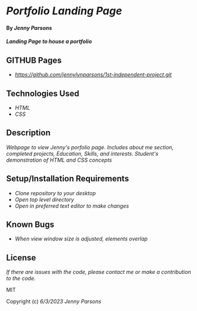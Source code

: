 # _Portfolio Landing Page_

#### By _**Jenny Parsons**_

#### _Landing Page to house a portfolio_

## GITHUB Pages

* _https://github.com/jennylynparsons/1st-independent-project.git_

## Technologies Used

* _HTML_
* _CSS_


## Description

_Webpage to view Jenny's porfolio page. Includes about me section, completed projects, Education, Skills, and interests. Student's demonstration of HTML and CSS concepts_

## Setup/Installation Requirements

* _Clone repository to your desktop_
* _Open top level directory_ 
* _Open in preferred text editor to make changes_

## Known Bugs

* _When view window size is adjusted, elements overlap_

## License

_If there are issues with the code, please contact me or make a contribution to the code._

MIT

Copyright (c) _6/3/2023_ _Jenny Parsons_